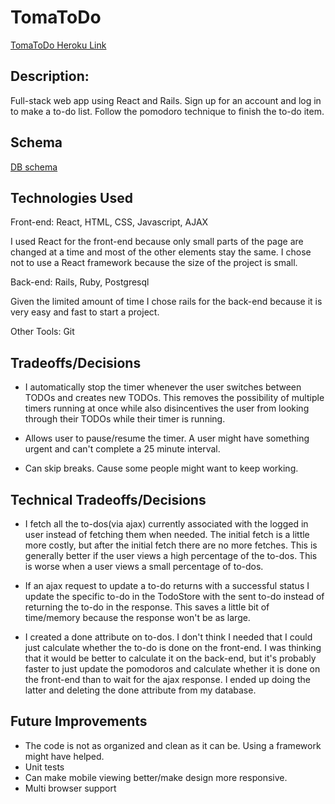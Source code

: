 # TomaToDo

[TomaToDo Heroku Link][heroku]

[heroku]: https://tomatodo.herokuapp.com/

## Description:

Full-stack web app using React and Rails.  Sign up for an account and log in to make a to-do list.
Follow the pomodoro technique to finish the to-do item.

## Schema
[DB schema][schema]

[schema]: ./docs/schema.md

## Technologies Used

Front-end: React, HTML, CSS, Javascript, AJAX

I used React for the front-end because only small parts of the page are changed at a time
and most of the other elements stay the same. I chose not to use a React framework because
the size of the project is small.

Back-end: Rails, Ruby, Postgresql

Given the limited amount of time I chose rails for the back-end because it is very easy and fast to start a project.

Other Tools: Git

## Tradeoffs/Decisions

- I automatically stop the timer whenever the user switches between TODOs and creates new TODOs. This removes the possibility of multiple timers running at once while also disincentives the user from looking through their TODOs while their timer is running.

- Allows user to pause/resume the timer. A user might have something urgent and can't complete a
25 minute interval.

- Can skip breaks. Cause some people might want to keep working.

## Technical Tradeoffs/Decisions

- I fetch all the to-dos(via ajax) currently associated with the logged in user instead of fetching them when
needed. The initial fetch is a little more costly, but after the initial fetch there are no more fetches.
This is generally better if the user views a high percentage of the to-dos.  This is worse when a user views
a small percentage of to-dos.

- If an ajax request to update a to-do returns with a successful status I update the specific to-do in the
TodoStore with the sent to-do instead of returning the to-do in the response. This saves a little bit of time/memory
because the response won't be as large.

- I created a done attribute on to-dos. I don't think I needed that I could just calculate whether the to-do is done
on the front-end. I was thinking that it would be better to calculate it on the back-end, but it's probably faster
to just update the pomodoros and calculate whether it is done on the front-end than to wait for the ajax response. I
ended up doing the latter and deleting the done attribute from my database.

## Future Improvements
- The code is not as organized and clean as it can be. Using a framework might have helped.
- Unit tests
- Can make mobile viewing better/make design more responsive.
- Multi browser support
